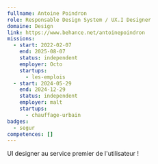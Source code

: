```yaml
---
fullname: Antoine Poindron
role: Responsable Design System / UX.I Designer
domaine: Design
link: https://www.behance.net/antoinepoindron
missions:
  - start: 2022-02-07
    end: 2025-08-07
    status: independent
    employer: Octo
    startups:
      - les-emplois
  - start: 2024-05-29
    end: 2024-12-29
    status: independent
    employer: malt
    startups:
      - chauffage-urbain
badges:
  - segur
competences: []
---
```

UI designer au service premier de l'utilisateur !